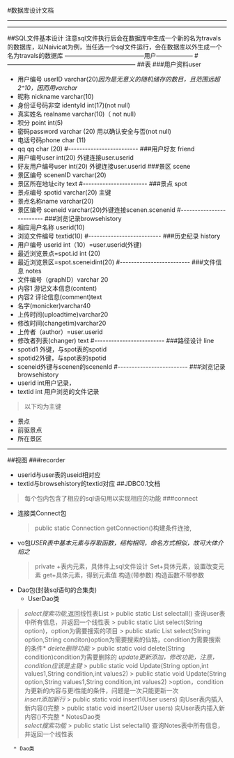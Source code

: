 #数据库设计文档
_____________________________
- - - - -----------------------
##SQL文件基本设计
注意sql文件执行后会在数据库中生成一个新的名为travals的数据库，以Naivicat为例，当任选一个sql文件运行，会在数据库以外生成一个名为travals的数据库
—————————————用户——————
#—————————————————————
##表
###用户资料user
*  用户编号 userID varchar(20)*因为是无意义的随机储存的数目，且范围远超2^10，因而用varchar*
* 昵称 nickname varchar(10)
* 身份证号码非空 identyId int(17)(not null)
* 真实姓名 realname varchar(10)（ not null）
* 积分 point int(5)
* 密码password varchar (20) 用以确认安全与否(not null)
* 电话号码phone char (11)
* qq        qq char (20)
#-------------------------
###用户好友 friend
* 用户编号user int(20) 外键连接user.userid
* 好友用户编号user int(20) 外键连接user.userid
###景区 scene
* 景区编号 scenenID varchar(20)
* 景区所在地址city text
#-----------------------
###景点 spot
* 景点编号 spotid varchar(20) 主键
* 景点名称name varchar(20)
* 景区编号 sceneid  varchar(20)外键连接scenen.scenenid
#-------------------------
###浏览记录browsehistory
* 相应用户名称 userid(10)
* 浏览文件编号 textid(10)
#--------------------------
###历史纪录 history
* 用户编号 userid int（10）=user.userid(外键)
* 最近浏览景点=spot.id int (20)
* 最近浏览景区=spot.sceneidint(20)
#-------------------------
###文件信息 notes
* 文件编号（graphID）varchar 20
* 内容1 游记文本信息(content)
* 内容2 评论信息(comment)text
* 名字(monicker)varchar40
* 上传时间(uploadtime)varchar20
* 修改时间(changetim)varchar20
* 上传者（author）=user.userid
* 修改者列表(changer) text
#-------------------------
###路径设计 line
* spotid1 外键，与spot表的spotid
* spotid2外键，与spot表的spotid
* sceneid外键与scenen的scenenId
#-------------------------
###浏览记录browsehistory
* userid int用户记录，
* textid int 用户浏览的文件记录
>以下均为主键
* 景点
*   前驱景点
* 所在景区
-------------------------------------------------------
##视图
###recorder
* userid与user表的useid相对应
* textid与browsehistory的textid对应
##JDBC0.1文档
> 每个包内包含了相应的sql语句用以实现相应的功能
###connect
* 连接类Connect包
  > public static Connection getConnection()构建条件连接,
* vo包*USER表中基本元素与存取函数，结构相同，命名方式相似，故可大体介绍之*
   >private +表内元素，具体件上sql文件设计
  >Set+具体元素，设置改变元素
   >get+具体元素，得到元素值
   >构造(带参数)
   > 构造函数不带参数
* Dao包(封装sql语句的合集类)
     * UserDao类
 >   *select搜索功能*,返回线性表List<User>
          > public static List<User> selectall() 查询user表中所有信息，并返回一个线性表
          > public static List<User> select(String option)，option为需要搜索的项目
          >  public static List<User> select(String option,String conditon)option为需要搜索的仙姑，condition为需要搜索的条件*
 > *delete删除功能*
        > public static void  delete(String condition)condition为需要删除的
 >*update更新添加，修改功能，注意，condition应该是主键* 
       >  public static void Update(String option,int values1,String condition,int values2)
       >   public static void Update(String option,String values1,String condition,int values2)
       >option，condition为更新的内容与更i性能的条件，问题是一次只能更新一次  
   >*insert添加新行*
        >   public static void insert1(User users) 向User表内插入新内容()完整
        >    public static void insert2(User users) 向User表内插入新内容()不完整
     *   NotesDao类  
*select搜索功能*
          > public static List<Notes> selectall() 查询Notes表中所有信息，并返回一个线性表
      
      * Dao类
>   
        


